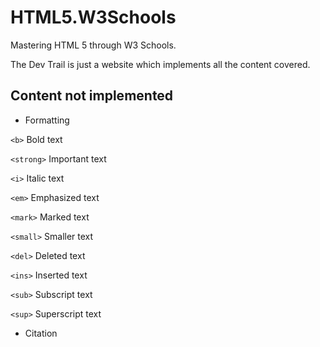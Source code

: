 # HTML5.W3Schools
 Mastering HTML 5 through W3 Schools. 

 The Dev Trail is just a website which implements all the content covered.

 ## Content not implemented

 - Formatting

 ``<b>`` Bold text

 ``<strong>`` Important text

 ``<i>`` Italic text

 ``<em>`` Emphasized text

 ``<mark>`` Marked text

 ``<small>`` Smaller text

 ``<del>`` Deleted text

 ``<ins>`` Inserted text

 ``<sub>`` Subscript text

 ``<sup>`` Superscript text

 - Citation




